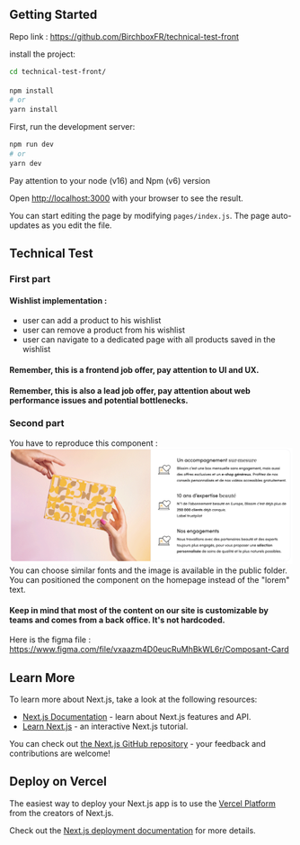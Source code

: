 ## Getting Started

Repo link : https://github.com/BirchboxFR/technical-test-front

install the project:
```bash
cd technical-test-front/

npm install
# or
yarn install
```

First, run the development server:

```bash
npm run dev
# or
yarn dev
```

Pay attention to your node (v16) and Npm (v6) version

Open [http://localhost:3000](http://localhost:3000) with your browser to see the result.

You can start editing the page by modifying `pages/index.js`. The page auto-updates as you edit the file.

## Technical Test
### First part
#### Wishlist implementation :
- user can add a product to his wishlist
- user can remove a product from his wishlist
- user can navigate to a dedicated page with all products saved in the wishlist

#### Remember, this is a frontend job offer, pay attention to UI and UX.
#### Remember, this is also a lead job offer, pay attention about web performance issues and potential bottlenecks.

### Second part
You have to reproduce this component : 
![Blissim home component](/public/static/images/card-component.png "Blisism home component")
You can choose similar fonts and the image is available in the public folder.
You can positioned the component on the homepage instead of the "lorem" text.
#### Keep in mind that most of the content on our site is customizable by teams and comes from a back office. It's not hardcoded.

Here is the figma file : https://www.figma.com/file/vxaazm4D0eucRuMhBkWL6r/Composant-Card

## Learn More

To learn more about Next.js, take a look at the following resources:

- [Next.js Documentation](https://nextjs.org/docs) - learn about Next.js features and API.
- [Learn Next.js](https://nextjs.org/learn) - an interactive Next.js tutorial.

You can check out [the Next.js GitHub repository](https://github.com/vercel/next.js/) - your feedback and contributions are welcome!

## Deploy on Vercel

The easiest way to deploy your Next.js app is to use the [Vercel Platform](~https://vercel.com/import?utm_medium=default-template&filter=next.js&utm_source=create-next-app&utm_campaign=create-next-app-readme~) from the creators of Next.js.

Check out the [Next.js deployment documentation](https://nextjs.org/docs/deployment) for more details.

